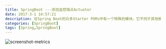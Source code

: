 ```yaml
---
title: SpringBoot ---添加监控端点Actuator
date: 2017-3-1 14:57:21
description: 在Spring Boot的众多Starter POMs中有一个特殊的模块，它不同于其他模块那样大多用于开发业务功能或是连接一些其他外部资源。它完全是一个用于暴露自身信息的模块，所以很明显，它的主要作用是用于监控与管理，它就是：spring-boot-starter-actuator
categories: [SpringBoot]
tags: [Spring,SpringBoot]
---
```


<!-- more -->
![screenshot-metrics](//image.lfdevelopment.cn/blog/screenshot-metrics.png)